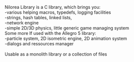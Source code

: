 Nilorea Library is a C library, which brings you:</br>
-various helping macros, typedefs, logging facilities</br>
-strings, hash tables, linked lists,</br>
-network engine</br>
-simple 2D/3D physics, little generic game managing system</br>
Some more If used with the Allegro 5 library:</br>
-particle system, 2D isometric engine, 2D animation system</br>
-dialogs and ressources manager</br>
</br>
Usable as a monolith library or a collection of files
